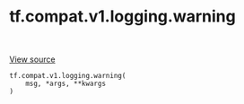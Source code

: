 <div itemscope itemtype="http://developers.google.com/ReferenceObject">
<meta itemprop="name" content="tf.compat.v1.logging.warning" />
<meta itemprop="path" content="Stable" />
</div>

# tf.compat.v1.logging.warning

<!-- Insert buttons and diff -->

<table class="tfo-notebook-buttons tfo-api nocontent" align="left">

</table>

<a target="_blank" class="external" href="/code/stable/tensorflow/python/platform/tf_logging.py">View source</a>






<pre class="devsite-click-to-copy prettyprint lang-py tfo-signature-link">
<code>tf.compat.v1.logging.warning(
    msg, *args, **kwargs
)
</code></pre>



<!-- Placeholder for "Used in" -->
